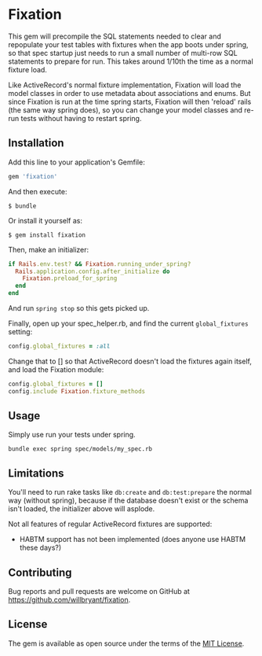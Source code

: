 # Fixation

This gem will precompile the SQL statements needed to clear and repopulate your test tables with fixtures when the app boots under spring, so that spec startup just needs to run a small number of multi-row SQL statements to prepare for run.  This takes around 1/10th the time as a normal fixture load.

Like ActiveRecord's normal fixture implementation, Fixation will load the model classes in order to use metadata about associations and enums.  But since Fixation is run at the time spring starts, Fixation will then 'reload' rails (the same way spring does), so you can change your model classes and re-run tests without having to restart spring.

## Installation

Add this line to your application's Gemfile:

```ruby
gem 'fixation'
```

And then execute:

    $ bundle

Or install it yourself as:

    $ gem install fixation

Then, make an initializer:

```ruby
if Rails.env.test? && Fixation.running_under_spring?
  Rails.application.config.after_initialize do
    Fixation.preload_for_spring
  end
end
```

And run `spring stop` so this gets picked up.

Finally, open up your spec_helper.rb, and find the current `global_fixtures` setting:

```ruby
config.global_fixtures = :all
```

Change that to [] so that ActiveRecord doesn't load the fixtures again itself, and load the Fixation module:

```ruby
config.global_fixtures = []
config.include Fixation.fixture_methods
```

## Usage

Simply use run your tests under spring.

    bundle exec spring spec/models/my_spec.rb

## Limitations

You'll need to run rake tasks like `db:create` and `db:test:prepare` the normal way (without spring), because if the database doesn't exist or the schema isn't loaded, the initializer above will asplode.

Not all features of regular ActiveRecord fixtures are supported:
* HABTM support has not been implemented (does anyone use HABTM these days?)

## Contributing

Bug reports and pull requests are welcome on GitHub at https://github.com/willbryant/fixation.

## License

The gem is available as open source under the terms of the [MIT License](http://opensource.org/licenses/MIT).


